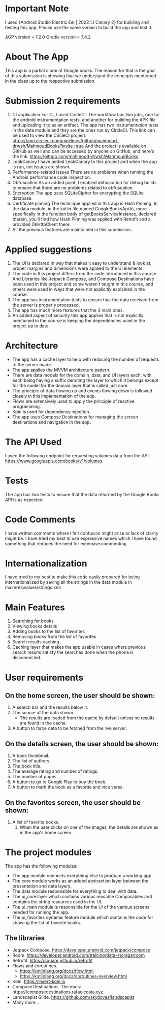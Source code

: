 # Important Note

I used {Android Studio Electric Eel | 2022.1.1 Canary 2} for building and testing this app. Please use the same version to build the app and test it.

AGP version     = 7.2.0
Gradle version  = 7.4.2

# About The App

This app is a partial clone of Google books. The reason for that is the goal of this submission is showing that we understand the concepts mentioned in the class up to the respective submission.

# Submission 2 requirements

1. CI application
   For CI, I used CircleCi. The workflow has two jobs, one for the android instrumentation tests, and another for building the APK file and uploading it to as an artifact. 
   The app has two instrumentation tests in the data module and they are the ones run by CircleCi.
   This link can be used to view the CircleCI project: https://app.circleci.com/pipelines/github/mahmoud-drwsh/MahmoudBooks?invite=true
   And the project is available on GitHub as well and can be accessed by anyone on GitHub, and here's the link: https://github.com/mahmoud-drwsh/MahmoudBooks
2. LeakCanary
   I have added LeakCanary to this project and when the app is run, not issues are shown.
3. Performance-related issues
   There are no problems when running the Android performance code inspection.
4. Obfuscation
   As an added point, I enabled obfuscation for debug builds to ensure that there are no problems related to obfuscation.
5. Encryption
   The app uses SQLiteCipher for encrypting the SQLite database.
6. Certificate pinning
   The technique applied in this app is Hash Pinning.
   In the data module, in the kotlin file named GoogleBooksApi.kt, more specifically in the function body of getBooksServiceInstance, declared therein, you'll find how Hash Pinning was applied with Retrofit and a provided OkHttpClient there.
7. All the previous features are maintained in this submission.

# Applied suggestions

1. The UI is declared in way that makes it easy to understand & look at; proper margins and dimensions were applied to the UI elements.
2. The code in this project differs from the code introduced in this course. And Libraries like Jetpack Compose, and Compose Destinations have been used in this project and some weren't taught in this course, and others were used in ways that were not explicitly explained in the course.
3. The app has instrumentation tests to ensure that the data received from the server is properly processed.
4. The app has much more features that the 3 main ones.
5. An added aspect of security this app applies that is not explicitly mentioned in the course is keeping the dependencies used in the project up to date.

# Architecture

- The app has a cache layer to help with reducing the number of requests to the server made. 
- The app applies the MVVM architecture pattern. 
- There are data models for the domain, data, and UI layers each, with each being having a suffix denoting the layer to which it belongs except for the model for the domain layer that is called just core.
- The principle of data flowing up and events flowing down is followed closely in this implementation of the app.
- Flows are extensively used to apply the principle of reactive programming.
- Koin is used for dependency injection.
- The app uses Compose Destinations for managing the screen destinations and navigation in the app.

# The API Used

I used the following endpoint for requesting volumes data from the API.
https://www.googleapis.com/books/v1/volumes

# Tests

The app has two tests to ensure that the data returned by the Google Books API is as expected.

# Code Comments

I have written comments where I felt confusion might arise or lack of clarity might be. I have tried my best to use expressive names which I have found something that reduces the need for extensive commenting.

# Internationalization

I have tried to my best to make this code easily prepared for being internationalized by saving all the strings in the data module in main\res\values\strings.xml  

# Main Features

1. Searching for books
2. Viewing books details
3. Adding books to the list of favorites
4. Removing books from the list of favorites
5. Search results caching.
6. Caching layer that makes the app usable in cases where previous search results satisfy the searches done when the phone is disconnected.

# User requirements

## On the home screen, the user should be shown:

1. A search bar and the results below it.
2. The source of the data shown.
    - The results are loaded from the cache by default unless no results are found in the cache.
3. A button to force data to be fetched from the live server.

## On the details screen, the user should be shown:

1. A book thumbnail.
2. The list of authors.
3. The book title.
4. The average rating and number of ratings.
5. The number of pages.
6. A button to go to Google Play to buy the book.
7. A button to mark the book as a favorite and vice versa.

## On the favorites screen, the user should be shown:

1. A list of favorite books.
   1. When the user clicks on one of the images, the details are shown as in the app's home screen 

# The project modules

The app has the following modules:

- The app module connects everything else to produce a working app.
- The core module works as an added abstraction layer between the presentation and data layers.
- The data module responsible for everything to deal with data.
- The ui_core layer which contains various reusable Composables and contains the string resources used in the UI.
- The ui_main module is responsible for the UI of the various screens needed for running the app.
- The ui_favorites dynamic feature module which contains the code for showing the list of favorite books.

## The libraries

- Jetpack Compose. https://developer.android.com/jetpack/compose
- Room. https://developer.android.com/training/data-storage/room
- Retrofit. https://square.github.io/retrofit
- Flows and coroutines. 
  - https://kotlinlang.org/docs/flow.html
  - https://kotlinlang.org/docs/coroutines-overview.html
- Koin. https://insert-koin.io
- Compose Destinations. The docs: https://composedestinations.rafaelcosta.xyz
- Landscapist Glide. https://github.com/skydoves/landscapist
- Many more...
